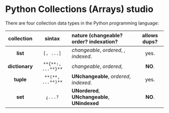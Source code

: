 # Python Collections (Arrays) studio

There are four collection data types in the Python programming language:

|   collection   |       sintax       | nature (changeable? order? indexation?         | allows dups? |
|:--------------:|:------------------:|:-----------------------------------------------|:------------:|
|    **list**    | `[, ...]`  | _changeable_, _ordered_, , _indexed_.          |     yes.     |
| **dictionary** | `**{**:, ...**}**` | _changeable_, _ordered_,                       |   **NO**.    |
|   **tuple**    | `**(**, ...**)**`  | **UNchangeable**, _ordered_,  _indexed_.       |     yes.     |
|    **set**     |      `¿...?`       | **UNordered**, **UNchangeable**, **UNindexed** |   **NO**.    |
